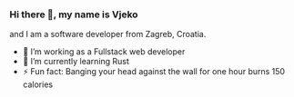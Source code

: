 ### Hi there 👋, my name is Vjeko
and I am a software developer from Zagreb, Croatia.


- 🔭 I’m working as a Fullstack web developer
- 🌱 I’m currently learning Rust
- ⚡ Fun fact: Banging your head against the wall for one hour burns 150 calories
